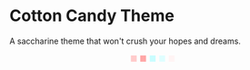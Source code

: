 # Cotton Candy Theme

A saccharine theme that won't crush your hopes and dreams.

<p align=center>
<span style="color:#ffcbcb">■</span>
<span style="color:#ffa7a7">■</span>
<span style="color:#c9fdff">■</span>
<span style="color:#dffeff">■</span>
<span style="color:#fff4f4">■</span>
</p>

